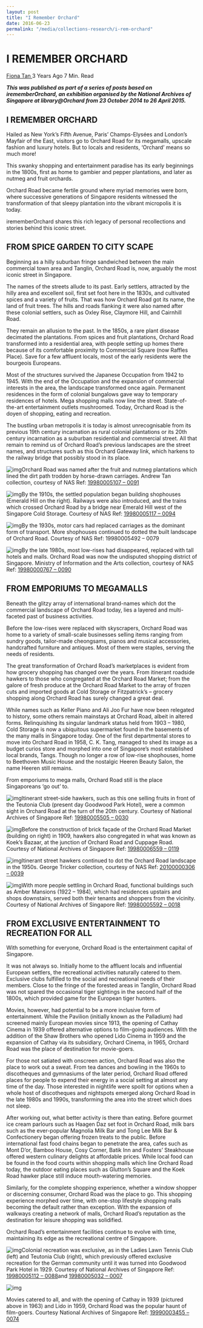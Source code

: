 ```yaml
---
layout: post
title: "I Remember Orchard"
date: 2016-06-23
permalink: "/media/collections-research/i-rem-orchard"
---
```


# I REMEMBER ORCHARD

[Fiona Tan  ](http://www.nas.gov.sg/blogs/offtherecord/author/nlstlp/)3 Years Ago 7 Min. Read

***This was published as part of a series of posts based on irememberOrchard, an exhibition organised by the National Archives of Singapore at library@Orchard from 23 October 2014 to 26 April 2015.***



## I REMEMBER ORCHARD

Hailed as New York’s Fifth Avenue, Paris’ Champs-Elysées and London’s Mayfair of the East, visitors go to Orchard Road for its megamalls, upscale fashion and luxury hotels. But to locals and residents, ‘Orchard’ means so much more!

This swanky shopping and entertainment paradise has its early beginnings in the 1800s, first as home to gambier and pepper plantations, and later as nutmeg and fruit orchards.

Orchard Road became fertile ground where myriad memories were born, where successive generations of Singapore residents witnessed the transformation of that sleepy plantation into the vibrant micropolis it is today.

irememberOrchard shares this rich legacy of personal recollections and stories behind this iconic street.

 

## FROM SPICE GARDEN TO CITY SCAPE

Beginning as a hilly suburban fringe sandwiched between the main commercial town area and Tanglin, Orchard Road is, now, arguably the most iconic street in Singapore.

The names of the streets allude to its past. Early settlers, attracted by the hilly area and excellent soil, first set foot here in the 1830s, and cultivated spices and a variety of fruits. That was how Orchard Road got its name, the land of fruit trees. The hills and roads flanking it were also named after these colonial settlers, such as Oxley Rise, Claymore Hill, and Cairnhill Road.

They remain an allusion to the past. In the 1850s, a rare plant disease decimated the plantations. From spices and fruit plantations, Orchard Road transformed into a residential area, with people setting up homes there because of its comfortable proximity to Commercial Square (now Raffles Place). Save for a few affluent locals, most of the early residents were the bourgeois Europeans.

Most of the structures survived the Japanese Occupation from 1942 to 1945. With the end of the Occupation and the expansion of commercial interests in the area, the landscape transformed once again. Permanent residences in the form of colonial bungalows gave way to temporary residences of hotels. Mega shopping malls now line the street. State-of-the-art entertainment outlets mushroomed. Today, Orchard Road is the doyen of shopping, eating and recreation.

The bustling urban metropolis it is today is almost unrecognisable from its previous 19th century incarnation as rural colonial plantations or its 20th century incarnation as a suburban residential and commercial street. All that remain to remind us of Orchard Road’s previous landscapes are the street names, and structures such as this Orchard Gateway link, which harkens to the railway bridge that possibly stood in its place.

![img](http://www.nas.gov.sg/blogs/offtherecord/wp-content/uploads/2017/01/01-19980005107-IMG0091-Source-Andrew-Tan-R-1024x681.jpg)Orchard Road was named after the fruit and nutmeg plantations which lined the dirt path trodden by horse-drawn carriages. Andrew Tan collection, courtesy of NAS Ref: [19980005107 – 0091](http://www.nas.gov.sg/archivesonline/photographs/record-details/34d65763-1162-11e3-83d5-0050568939ad)

![img](http://www.nas.gov.sg/blogs/offtherecord/wp-content/uploads/2017/01/02-19980005117-IMG0094-Source-NAS-R-1000x661.jpg)By the 1910s, the settled population began building shophouses (Emerald Hill on the right). Railways were also introduced, and the trains which crossed Orchard Road by a bridge near Emerald Hill west of the Singapore Cold Storage. Courtesy of NAS Ref: [19980005117 – 0094](http://www.nas.gov.sg/archivesonline/photographs/record-details/362b7cba-1162-11e3-83d5-0050568939ad)

![img](http://www.nas.gov.sg/blogs/offtherecord/wp-content/uploads/2017/01/03-19980005492-IMG0079-Source-NAS-R-1000x608.jpg)By the 1930s, motor cars had replaced carriages as the dominant form of transport. More shophouses continued to dotted the built landscape of Orchard Road.
Courtesy of NAS
Ref: 19980005492 – 0079

![img](http://www.nas.gov.sg/blogs/offtherecord/wp-content/uploads/2017/01/04-19980000767-IMG0090-Source-MITA.jpg)By the late 1980s, most low-rises had disappeared, replaced with tall hotels and malls. Orchard Road was now the undisputed shopping district of Singapore.
Ministry of Information and the Arts collection, courtesy of NAS
Ref: [19980000767 – 0090](http://www.nas.gov.sg/archivesonline/photographs/record-details/4581d651-1162-11e3-83d5-0050568939ad)

## 

## FROM EMPORIUMS TO MEGAMALLS

Beneath the glitzy array of international brand-names which dot the commercial landscape of Orchard Road today, lies a layered and multi-faceted past of business activities.

Before the low-rises were replaced with skyscrapers, Orchard Road was home to a variety of small-scale businesses selling items ranging from sundry goods, tailor-made cheongsams, pianos and musical accessories, handcrafted furniture and antiques. Most of them were staples, serving the needs of residents.

The great transformation of Orchard Road’s marketplaces is evident from how grocery shopping has changed over the years. From itinerant roadside hawkers to those who congregated at the Orchard Road Market; from the galore of fresh produce at the Orchard Road Market to the array of frozen cuts and imported goods at Cold Storage or Fitzpatrick’s – grocery shopping along Orchard Road has surely changed a great deal.

While names such as Keller Piano and Ali Joo Fur have now been relegated to history, some others remain mainstays at Orchard Road, albeit in altered forms. Relinquishing its singular landmark status held from 1903 – 1980, Cold Storage is now a ubiquitous supermarket found in the basements of the many malls in Singapore today. One of the first departmental stores to move into Orchard Road in 1958, C. K. Tang, managed to shed its image as a budget curios store and morphed into one of Singapore’s most established local brands, Tangs. Though no longer a row of low-rise shophouses, home to Beethoven Music House and the nostalgic Heeren Beauty Salon, the name Heeren still remains.

From emporiums to mega malls, Orchard Road still is the place Singaporeans ‘go out’ to.

![img](http://www.nas.gov.sg/blogs/offtherecord/wp-content/uploads/2017/01/05-19980005505-IMG0030-Source-John-Randall-1000x628.jpg)Itinerant street-side hawkers, such as this one selling fruits in front of the Teutonia Club (present day Goodwood Park Hotel), were a common sight in Orchard Road at the turn of the 20th century.
Courtesy of National Archives of Singapore
Ref: [19980005505 – 0030](http://www.nas.gov.sg/archivesonline/photographs/record-details/d389efa2-1161-11e3-83d5-0050568939ad)

![img](http://www.nas.gov.sg/blogs/offtherecord/wp-content/uploads/2017/01/06-19980006559-IMG0119-Source-NAS-cropped-1000x641.jpg)Before the construction of brick façade of the Orchard Road Market (building on right) in 1909, hawkers also congregated in what was known as Koek’s Bazaar, at the junction of Orchard Road and Cuppage Road.
Courtesy of National Archives of Singapore
Ref: [19980006559 – 0119](http://www.nas.gov.sg/archivesonline/photographs/record-details/d421d453-1161-11e3-83d5-0050568939ad)

![img](http://www.nas.gov.sg/blogs/offtherecord/wp-content/uploads/2017/01/07-20100000306-IMG0039-source-GEORGE-TRICKER-1000x714.jpg)Itinerant street hawkers continued to dot the Orchard Road landscape in the 1950s.
George Tricker collection, courtesy of NAS
Ref: [20100000306 – 0039](http://www.nas.gov.sg/archivesonline/photographs/record-details/b3166c1e-1162-11e3-83d5-0050568939ad)

![img](http://www.nas.gov.sg/blogs/offtherecord/wp-content/uploads/2017/01/08-IMG0018-Source-R-1000x675.jpg)With more people settling in Orchard Road, functional buildings such as Amber Mansions (1922 – 1984), which had residences upstairs and shops downstairs, served both their tenants and shoppers from the vicinity.
Courtesy of National Archives of Singapore
Ref: [19980005592 – 0018](http://www.nas.gov.sg/archivesonline/photographs/record-details/b00b2c26-1161-11e3-83d5-0050568939ad)

 

## FROM EXCLUSIVE ENTERTAINMENT TO RECREATION FOR ALL

With something for everyone, Orchard Road is the entertainment capital of Singapore.

It was not always so. Initially home to the affluent locals and influential European settlers, the recreational activities naturally catered to them. Exclusive clubs fulfilled to the social and recreational needs of their members. Close to the fringe of the forested areas in Tanglin, Orchard Road was not spared the occasional tiger sightings in the second half of the 1800s, which provided game for the European tiger hunters.

Movies, however, had potential to be a more inclusive form of entertainment. While the Pavilion (initially known as the Palladium) had screened mainly European movies since 1913, the opening of Cathay Cinema in 1939 offered alternative options to film-going audiences. With the addition of the Shaw Brothers who opened Lido Cinema in 1959 and the expansion of Cathay via its subsidiary, Orchard Cinema, in 1965, Orchard Road was the place of destination for movie-goers.

For those not satiated with onscreen action, Orchard Road was also the place to work out a sweat. From tea dances and bowling in the 1960s to discotheques and gymnasiums of the later period, Orchard Road offered places for people to expend their energy in a social setting at almost any time of the day. Those interested in nightlife were spoilt for options when a whole host of discotheques and nightspots emerged along Orchard Road in the late 1980s and 1990s, transforming the area into the street which does not sleep.

After working out, what better activity is there than eating. Before gourmet ice cream parlours such as Haagen Daz set foot in Orchard Road, milk bars such as the ever-popular Magnolia Milk Bar and Tong Lee Milk Bar & Confectionery began offering frozen treats to the public. Before international fast food chains began to penetrate the area, cafes such as Mont D’or, Bamboo House, Cosy Corner, Batik Inn and Fosters’ Steakhouse offered western culinary delights at affordable prices. While local food can be found in the food courts within shopping malls which line Orchard Road today, the outdoor eating places such as Glutton’s Square and the Koek Road hawker place still induce mouth-watering memories.

Similarly, for the complete shopping experience, whether a window shopper or discerning consumer, Orchard Road was the place to go. This shopping experience morphed over time, with one-stop lifestyle shopping malls becoming the default rather than exception. With the expansion of walkways creating a network of malls, Orchard Road’s reputation as the destination for leisure shopping was solidified.

Orchard Road’s entertainment facilities continue to evolve with time, maintaining its edge as the recreational centre of Singapore.

![img](http://www.nas.gov.sg/blogs/offtherecord/wp-content/uploads/2017/01/09-19980005032-IMG0007-Source-NAS-R-1000x367.jpg)Colonial recreation was exclusive, as in the Ladies Lawn Tennis Club (left) and Teutonia Club (right), which previously offered exclusive recreation for the German community until it was turned into Goodwood Park Hotel in 1929.
Courtesy of National Archives of Singapore
Ref: [19980005112 – 0088](http://www.nas.gov.sg/archivesonline/photographs/record-details/d5465180-1161-11e3-83d5-0050568939ad)and [19980005032 – 0007](http://www.nas.gov.sg/archivesonline/photographs/record-details/adaffa4a-1161-11e3-83d5-0050568939ad)

![img](http://www.nas.gov.sg/blogs/offtherecord/wp-content/uploads/2017/01/10-19990003455-IMG0074-Source-NAS.jpg)

Movies catered to all, and with the opening of Cathay in 1939 (pictured above in 1963) and Lido in 1959, Orchard Road was the popular haunt of film-goers.
Courtesy National Archives of Singapore
Ref: [19990003455 – 0074](http://www.nas.gov.sg/archivesonline/photographs/record-details/875143cf-1162-11e3-83d5-0050568939ad)